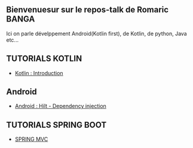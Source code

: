 ## Bienvenuesur sur le repos-talk de Romaric BANGA
   
Ici on parle dévelppement Android(Kotlin first), de Kotlin, de python, Java etc...
   
## TUTORIALS KOTLIN
  - [Kotlin : Introduction](https://docs.google.com/presentation/d/1s4Rtwm6m5EH54N0aOjj97T3tla9rQOGHwv1TPQjDFZg/edit?usp=sharing)
   
## Android
  - [Android : Hilt - Dependency injection](https://github.com/bangaromaric/repos-talk/tree/main/hilt-mvvm)

## TUTORIALS SPRING BOOT
- [SPRING MVC](https://github.com/bangaromaric/Order-app)


